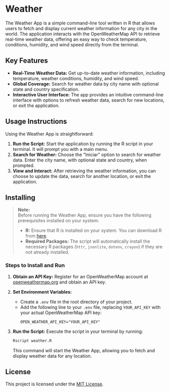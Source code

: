 # Weather

The Weather App is a simple command-line tool written in R that allows users to fetch and display current weather information for any city in the world. The application interacts with the OpenWeatherMap API to retrieve real-time weather data, offering an easy way to check temperature, conditions, humidity, and wind speed directly from the terminal.

## Key Features

- **Real-Time Weather Data:** Get up-to-date weather information, including temperature, weather conditions, humidity, and wind speed.
- **Global Coverage:** Search for weather data by city name with optional state and country specification.
- **Interactive User Interface:** The app provides an intuitive command-line interface with options to refresh weather data, search for new locations, or exit the application.

## Usage Instructions

Using the Weather App is straightforward:

1. **Run the Script:** Start the application by running the R script in your terminal. It will prompt you with a main menu.
2. **Search for Weather:** Choose the "Iniciar" option to search for weather data. Enter the city name, with optional state and country, when prompted.
3. **View and Interact:** After retrieving the weather information, you can choose to update the data, search for another location, or exit the application.

## Installing

> **Note:**  
> Before running the Weather App, ensure you have the following prerequisites installed on your system:
> 
> - **R:** Ensure that R is installed on your system. You can download R from [here](https://cran.r-project.org/mirrors.html).
> - **Required Packages:** The script will automatically install the necessary R packages (`httr`, `jsonlite`, `dotenv`, `crayon`) if they are not already installed.

### Steps to Install and Run

1. **Obtain an API Key:** Register for an OpenWeatherMap account at [openweathermap.org](https://home.openweathermap.org/users/sign_up) and obtain an API key.

2. **Set Environment Variables:**
   - Create a `.env` file in the root directory of your project.
   - Add the following line to your `.env` file, replacing `YOUR_API_KEY` with your actual OpenWeatherMap API key:
     ```
     OPEN_WEATHER_API_KEY="YOUR_API_KEY"
     ```

3. **Run the Script:**
   Execute the script in your terminal by running:
   ```bash
   Rscript weather.R
   ```

   This command will start the Weather App, allowing you to fetch and display weather data for any location.

## License

This project is licensed under the [MIT License](../LICENSE).
